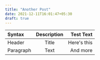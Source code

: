 ```yaml
---
title: "Another Post"
date: 2021-12-11T16:01:47+05:30
draft: true
---
```


| Syntax      | Description | Test Text     |
| :---        |    :----:   |          ---: |
| Header      | Title       | Here's this   |
| Paragraph   | Text        | And more      |